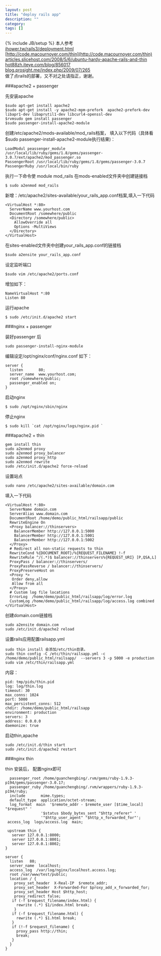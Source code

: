 ```yaml
---
layout: post
title: "deploy rails app"
description: ""
category: 
tags: []
---
```

{% include JB/setup %}
本人参考<br />
[ihower.tw/rails3/deployment.html](http://ihower.tw/rails3/deployment.html)<br />
[http://code.macournoyer.com/thin](http://code.macournoyer.com/thin)<br />
[articles.slicehost.com/2008/5/6/ubuntu-hardy-apache-rails-and-thin](http://articles.slicehost.com/2008/5/6/ubuntu-hardy-apache-rails-and-thin)<br />
[hot88zh.iteye.com/blog/856017](http://hot88zh.iteye.com/blog/856017)<br />
[blog.prosight.me/index.php/2009/07/265](http://blog.prosight.me/index.php/2009/07/265)<br />
做了点rails的部署，又不对之处请指正，谢谢。

###apache2 + passenger

先安装apache

    $sudo apt-get install apache2
    $sudo apt-get install -y apache2-mpm-prefork  apache2-prefork-dev libapr1-dev libaprutil1-dev libcurl4-openssl-dev
    $rvmsudo gem install passenger
    $sudo passenger-install-apache2-module

创建/etc/apache2/mods-available/mod_rails档案，
填入以下代码（具体看$sudo passenger-install-apache2-module执行结果)：

    LoadModul peassenger_module /usr/local/lib/ruby/gems/1.8/gems/passenger-3.0.7/ext/apache2/mod_passenger.so
    PassengerRoot /usr/local/lib/ruby/gems/1.8/gems/passenger-3.0.7
    PassengerRuby /usr/local/bin/ruby

    
执行一下命令使 module mod_rails 在mods-enabled文件夹中创建链接档

    $ sudo a2enmod mod_rails

新增：/etc/apache2/sites-available/your_rails_app.conf档案,填入一下代码

    <VirtualHost *:80> 
      ServerName www.yourhost.com 
      DocumentRoot /somewhere/public 
      <Directory /somewhere/public>     
        AllowOverride all     
        Options -MultiViews 
      </Directory>
    </VirtualHost>

在sites-enabled文件夹中创建your_rails_app.conf的链接档
    
    $sudo a2ensite your_rails_app.conf

设定监听端口
    
    $sudo vim /etc/apache2/ports.conf

增加如下：

    NameVirtualHost *:80
    Listen 80

运行apache

    $ sudo /etc/init.d/apache2 start

###nginx + passenger

装好passenger 后

    sudo passenger-install-nginx-module

编辑设定/opt/nginx/conf/nginx.conf
如下：

    server {   
      listen       80;   
      server_name  www.yourhost.com;   
      root /somewhere/public;   
      passenger_enabled on;
    }

启动nginx
    
    $ sudo /opt/nginx/sbin/nginx

停止nginx

    $ sudo kill `cat /opt/nginx/logs/nginx.pid `


###apache2 + thin

    gem install thin 
    sudo a2enmod proxy
    sudo a2enmod proxy_balancer
    sudo a2enmod proxy_http
    sudo a2enmod rewrite
    sudo /etc/init.d/apache2 force-reload

设置站点

    sudo nano /etc/apache2/sites-available/domain.com

填入一下代码

    <VirtualHost *:80> 
      ServerName domain.com 
      ServerAlias www.domain.com 
      DocumentRoot /home/demo/public_html/railsapp/public  
      RewriteEngine On 
      <Proxy balancer://thinservers>  
        BalancerMember http://127.0.0.1:5000  
        BalancerMember http://127.0.0.1:5001  
        BalancerMember http://127.0.0.1:5002
      </Proxy> 
      # Redirect all non-static requests to thin 
      RewriteCond %{DOCUMENT_ROOT}/%{REQUEST_FILENAME} !-f
      RewriteRule ^/(.*)$ balancer://thinservers%{REQUEST_URI} [P,QSA,L]
      ProxyPass / balancer://thinservers/
      ProxyPassReverse / balancer://thinservers/
      ProxyPreserveHost on
      <Proxy *>  
       Order deny,allow  
       Allow from all
      </Proxy>
      # Custom log file locations 
      ErrorLog  /home/demo/public_html/railsapp/log/error.log
      CustomLog /home/demo/public_html/railsapp/log/access.log combined
    </VirtualHost>

创建domain.com链接档
    
    sudo a2ensite domain.com
    sudo /etc/init.d/apache2 reload

设置rails应用配置railsapp.yml

    sudo thin install 会添加/etc/thin目录。
    sudo thin config -C /etc/thin/railsapp.yml -c /home/demo/public_html/railsapp/  --servers 3 -p 5000 -e production
    sudo vim /etc/thin/railsapp.yml

内容：

    pid: tmp/pids/thin.pid
    log: log/thin.log
    timeout: 30
    max_conns: 1024
    port: 5000
    max_persistent_conns: 512
    chdir: /home/demo/public_html/railsapp
    environment: production
    servers: 3
    address: 0.0.0.0
    daemonize: true

启动thin,apache

    sudo /etc/init.d/thin start
    sudo /etc/init.d/apache2 restart

###nginx thin


thin  安装后，
配置nginx即可 

      passenger_root /home/guanchengbing/.rvm/gems/ruby-1.9.3-p194/gems/passenger-3.0.17;
      passenger_ruby /home/guanchengbing/.rvm/wrappers/ruby-1.9.3-p194/ruby;   
      include       mime.types;
      default_type  application/octet-stream;   
      log_format  main  '$remote_addr - $remote_user [$time_local] "$request" '
                    '$status $body_bytes_sent "$http_referer" '
                    '"$http_user_agent" "$http_x_forwarded_for"';  
     access_log  logs/access.log  main;

     upstream thin {   
       server 127.0.0.1:8000;
       server 127.0.0.1:8001;
       server 127.0.0.1:8002;
    }

    server {      
      listen   80;    
      server_name  localhost;
      access_log  /var/log/nginx/localhost.access.log;  
      root /var/www/test/public;
      location / {             
        proxy_set_header  X-Real-IP  $remote_addr;      
        proxy_set_header  X-Forwarded-For $proxy_add_x_forwarded_for;          
        proxy_set_header Host $http_host;          
        proxy_redirect false;            
       if (-f $request_filename/index.html) {                
         rewrite (.*) $1/index.html break;         
        }        
       if (-f $request_filename.html) {            
         rewrite (.*) $1.html break;        
       }               
       if (!-f $request_filename) {              
         proxy_pass http://thin;                 
         break;              
       }     
      }
    } 

